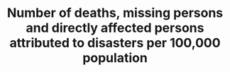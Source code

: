 ---
computation_units: Yes/no
data_non_statistical: false
date_metadata_updated: '2017-11-01'
goal_meta_link: http://unstats.un.org/sdgs/files/metadata-compilation/Metadata-Goal-1.pdf
graph_title: Has the US established national and local disaster risk reduction strategies?
graph_type: binary
has_metadata: true
indicator: 1.5.1
indicator_definition: "From UNISDR: Definition: Death: The number of people who died\
  \ during the disaster, or directly after, as a direct result of the hazardous event.\
  \ Missing: The number of people whose whereabouts is unknown since the hazardous\
  \ event. It includes people who are presumed dead although there is no physical\
  \ evidence. The data on number of deaths and number of missing are mutually exclusive.\
  \ Affected people: People who are affected by a hazardous event. Comment: People\
  \ can be affected directly or indirectly. Affected people may experience short-term\
  \ or long-term consequences to their lives, livelihoods or health and in the economic,\
  \ physical, social, cultural and environmental assets. Directly affected: People\
  \ who have suffered injury, illness or other health effects; who were evacuated,\
  \ displaced, relocated; or have suffered direct damage to their livelihoods, economic,\
  \ physical, social, cultural and environmental assets. Indirectly affected: People\
  \ who have suffered consequences, other than or in addition to direct effects, over\
  \ time due to disruption or changes in economy, critical infrastructures, basic\
  \ services, commerce, work or social, health and physiological consequences. In\
  \ this indicator, given the difficulties in assessing the full range of all affected\
  \ (directly and indirectly), UNISDR proposes the use of an indicator that would\
  \ estimate \"directly affected\" as a proxy for the number of affected. This indicator,\
  \ while not perfect, comes from data widely available and could be used consistently\
  \ across countries and over time to measure the achievement of the Target B. From\
  \ the perspective of data availability and measurability, it is proposed to build\
  \ a composite indicator which consists of \"directly affected\", or those who are\
  \ \tInjured or ill, \tEvacuated, \tRelocated and to measure the number who suffered\
  \ direct damage to their livelihoods or assets, \tPeople whose houses were damaged\
  \ or destroyed \tPeople who received food relief aid. Injured or ill: The number\
  \ of people suffering from physical injuries, trauma or cases of disease requiring\
  \ immediate medical assistance as a direct result of a hazardous event. Evacuated:\
  \ The number of people who temporarily moved from where they were (including their\
  \ place of residence, work places, schools and hospitals) to safer locations in\
  \ order to ensure their safety. Relocated: The number of people who moved permanently\
  \ from their homes to new sites due to hazardous event. Note: This definition excludes\
  \ preventive relocation before the event. People whose houses were damaged or destroyed\
  \ due to hazardous events: The estimated number of inhabitants previously living\
  \ in the houses (housing units) damaged or destroyed. All the inhabitants of these\
  \ houses (housing units) are assumed to be affected being in their dwelling or by\
  \ direct consequence of the destruction/damage to their housings (housing units).\
  \ An average number of inhabitants per house (housing unit) in the country can be\
  \ used to estimate the value. Houses destroyed: Houses (housing units) levelled,\
  \ buried, collapsed, washed away or damaged to the extent that they are no longer\
  \ habitable. Houses damaged: Houses (housing units) with minor damage, not structural\
  \ or architectural, which may continue to be habitable, although they may require\
  \ some repair or cleaning. People who received food relief aid: The number of persons\
  \ who received food /nutrition, by government or as humanitarian aid, during or\
  \ in the aftermath of a hazardous event. Hazardous event: The occurrence of a natural\
  \ or human-induced phenomenon in a particular place during a particular period of\
  \ time due to the existence of a hazard. Hazard: A potentially damaging physical\
  \ event, phenomenon or human activity that may cause the loss of life or injury,\
  \ property damage, social and economic disruption or environmental degradation.\
  \ UNISDR recommends setting NO threshold for recording hazardous event in order\
  \ to monitor all hazardous events. Small-scale but frequent hazardous events that\
  \ are not registered in international disaster loss databases account for an important\
  \ share of damages and losses when they are combined, and often go unnoticed by\
  \ the national and international community. These events, when accumulated, are\
  \ often a source of poverty in developing countries but can be effectively addressed\
  \ by well-designed policies. The scope of the Sendai Framework for Disaster Risk\
  \ Reduction 2015-2030 is \"the risk of small-scale and large-scale, frequent and\
  \ infrequent, sudden and slow-onset disasters, caused by natural or man-made hazards\
  \ as well as relate environmental, technological and biological hazards and risks\"\
  . Regarding the inclusion of biological and environmental hazards in natural hazards\
  \ category and whether and how to integrate man-made hazards, UNISDR will discuss\
  \ the issue with WHO and other organizations (for example, WHO would be in a better\
  \ position in terms of data, knowledge and relationship with Member States and other\
  \ stakeholders to monitor biological events including epidemics. However, we generally\
  \ do not expect biological disasters will cause physical damages to facilities.).\
  \ Note: Terminology will be discussed and finalized in the Open-ended Intergovernmental\
  \ Working Group for Sendai Framework for Disaster Risk Reduction."
indicator_name: Number of deaths, missing persons and directly affected persons attributed
  to disasters per 100,000 population
indicator_sort_order: 01-05-01
indicator_variable: disaster_rsk_rdctn
layout: indicator
method_of_computation: 'Summation of data on related indicators from national disaster
  loss databases. Make the sum a relative figure by using global population data (World
  Bank or UN Statistics information). Relativity is important because population growth
  (expected to be 9 billion in 2050) may translate into increased hazard exposure
  of population. The Expert Group recommends not using the indicators related with
  the people whose houses were damaged/destroyed in the computation. UNISDR and IRDR
  groups recommend using them as they can be estimated from widely available and verifiable
  data and reflect vulnerability and livelihood issues. Data on housing damage and
  destroyed is essential for economic loss, so using these indicators would not impose
  additional data collection burden. Double-counting: From practical perspective,
  double counting of affected people is unavoidable (for example, injured and relocated)
  in many countries. Minimum double counting is summing ''number of injured'' and
  Number of people whose housings were damaged or destroyed. Relocated is sub-set
  of number of people whose housings were destroyed. The data can be disaggregated
  by hazard type. When applied to proposed target 13.1 and 15.3, hydrological, meteorological
  and climatological and indirectly biological disasters are monitored.'
national_geographical_coverage: United States
periodicity: Annual
permalink: /1-5-1/
published: true
rationale_interpretation: "Cities around the world, as well as rural populations,\
  \ witness growing disaster risks. Impacts of climate change on sustainable development\
  \ are observed through both slow-onset events (e.g. sea level rise, increasing temperatures,\
  \ ocean acidification, glacial retreat and related impacts, salinization, land and\
  \ forest degradation, loss of biodiversity and desertification) and extreme weather\
  \ events. Human loss can be measured by the number of deaths, missing, injured or\
  \ ill, evacuated, relocated, people whose houses were damaged/destroyed and people\
  \ who received food relief aid as a direct result of the hazardous events.\n Cities\
  \ are some of the most vulnerable areas to natural disasters. Unplanned urban development\
  \ (e.g. informal settlements, overcrowding, inadequate infrastructures) exacerbates\
  \ urban vulnerability to climate change impacts and hydro-meteorological and geological\
  \ hazards. Over half of all coastal areas are urbanized and 21 of the world's 33\
  \ mega cities lie in coastal flood zones. SIDS and coastal regions are particularly\
  \ affected by sea level rise, coastal flooding and erosion, and extreme events (e.g.\
  \ tsunamis and storm surges) due to undermining natural protective barriers, low\
  \ levels of development combined with rapid population growth in low lying coastal\
  \ areas and inadequate capacity to adapt. Poor urban populations must often resort\
  \ to unsustainable coping strategies and mechanisms. \nLarge numbers of people remain\
  \ perilously close to falling into poverty, experiencing shocks that they are unable\
  \ to cope with. For the poor, a shock of even a relatively short duration can have\
  \ long term consequences. Several dimensions of poverty are closely related to environment,\
  \ which is often affected by natural disasters. The poverty reduction agenda could\
  \ include well-designed social protection scheme to help protecting the poor against\
  \ sudden shocks and the development of capacities to better predict and prepare\
  \ for such shocks. Better management of natural resources can themselves strengthen\
  \ the resilience of the poor, by both reducing the likelihood of natural hazardous\
  \ events and offering resources to help cope with them.\n Biodiversity provides\
  \ ecosystem resilience and contributes to the ability to respond to unpredictable\
  \ global changes and natural disasters. Healthy ecosystems act as buffers against\
  \ natural hazards, providing valuable yet underutilized approaches for climate change\
  \ adaptation, enhancing natural resilience and reducing the vulnerability of people,\
  \ for example to floods and the effects of land degradation. These ecosystem services\
  \ improve the sustainability and economic efficiency of built infrastructure, and\
  \ are critical for sustainable and resilient urban areas.\n This indicator will\
  \ track human-related loss. The disaster loss data (particularly mortality) are\
  \ significantly influenced by large-scale catastrophic event, which represent important\
  \ outliers. UNISDR recommends countries to report the data by event, so complementary\
  \ analysis can be done by both including and excluding such catastrophic events.\n\
  \ The indicator will build bridge between SDGs and the Sendai Framework for Disaster\
  \ Risk Reduction because the reduction of human related loss is included in the\
  \ Sendai Framework global targets and will also be monitored under the Sendai Framework\
  \ Monitoring Mechanism."
reporting_status: complete
sdg_goal: 1
source_active_1: true
source_agency_staff_name_1: Amy Rosenband, NSC
source_agency_survey_dataset_1: National Security Council/Executive Office of the
  President
source_notes_1: null
source_organisation_1: National Security Council/Executive Office of the President
source_title_1: null
source_url_1: https://www.dhs.gov/presidential-policy-directive-8-national-preparedness
target: By 2030, build the resilience of the poor and those in vulnerable situations
  and reduce their exposure and vulnerability to climate-related extreme events and
  other economic, social and environmental shocks and disasters.
target_id: '1.5'
title: Number of deaths, missing persons and directly affected persons attributed
  to disasters per 100,000 population
un_custodial_agency: 'UNISDR (Partnering Agencies: WMO, UNFCCC, UNEP)'
un_designated_tier: '2'
us_method_of_computation: "US Presidential Policy Directive 8: National Preparedness,\
  \ including the National Preparedness Goal and the National Preparedness System\u200B"
variable_description: null
variable_notes: null
---
